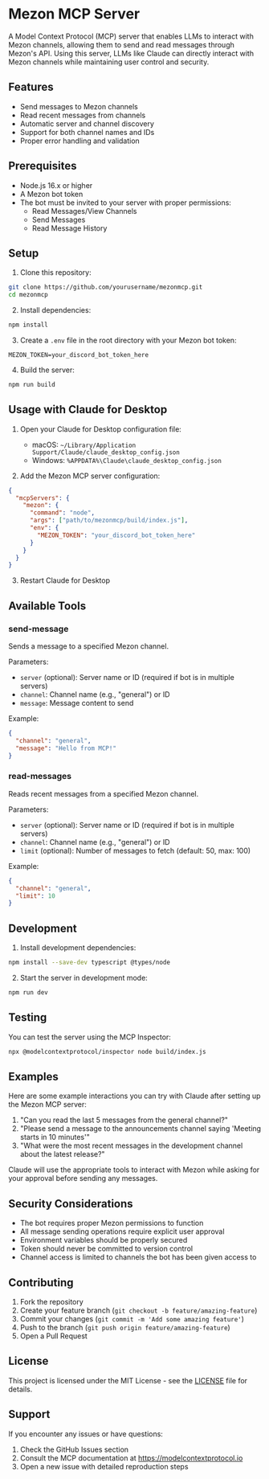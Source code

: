 # Mezon MCP Server

A Model Context Protocol (MCP) server that enables LLMs to interact with Mezon channels, allowing them to send and read messages through Mezon's API. Using this server, LLMs like Claude can directly interact with Mezon channels while maintaining user control and security.

## Features

- Send messages to Mezon channels
- Read recent messages from channels
- Automatic server and channel discovery
- Support for both channel names and IDs
- Proper error handling and validation

## Prerequisites

- Node.js 16.x or higher
- A Mezon bot token
- The bot must be invited to your server with proper permissions:
  - Read Messages/View Channels
  - Send Messages
  - Read Message History

## Setup

1. Clone this repository:
```bash
git clone https://github.com/yourusername/mezonmcp.git
cd mezonmcp
```

2. Install dependencies:
```bash
npm install
```

3. Create a `.env` file in the root directory with your Mezon bot token:
```
MEZON_TOKEN=your_discord_bot_token_here
```

4. Build the server:
```bash
npm run build
```

## Usage with Claude for Desktop

1. Open your Claude for Desktop configuration file:
   - macOS: `~/Library/Application Support/Claude/claude_desktop_config.json`
   - Windows: `%APPDATA%\Claude\claude_desktop_config.json`

2. Add the Mezon MCP server configuration:
```json
{
  "mcpServers": {
    "mezon": {
      "command": "node",
      "args": ["path/to/mezonmcp/build/index.js"],
      "env": {
        "MEZON_TOKEN": "your_discord_bot_token_here"
      }
    }
  }
}
```

3. Restart Claude for Desktop

## Available Tools

### send-message
Sends a message to a specified Mezon channel.

Parameters:
- `server` (optional): Server name or ID (required if bot is in multiple servers)
- `channel`: Channel name (e.g., "general") or ID
- `message`: Message content to send

Example:
```json
{
  "channel": "general",
  "message": "Hello from MCP!"
}
```

### read-messages
Reads recent messages from a specified Mezon channel.

Parameters:
- `server` (optional): Server name or ID (required if bot is in multiple servers)
- `channel`: Channel name (e.g., "general") or ID
- `limit` (optional): Number of messages to fetch (default: 50, max: 100)

Example:
```json
{
  "channel": "general",
  "limit": 10
}
```

## Development

1. Install development dependencies:
```bash
npm install --save-dev typescript @types/node
```

2. Start the server in development mode:
```bash
npm run dev
```

## Testing

You can test the server using the MCP Inspector:

```bash
npx @modelcontextprotocol/inspector node build/index.js
```

## Examples

Here are some example interactions you can try with Claude after setting up the Mezon MCP server:

1. "Can you read the last 5 messages from the general channel?"
2. "Please send a message to the announcements channel saying 'Meeting starts in 10 minutes'"
3. "What were the most recent messages in the development channel about the latest release?"

Claude will use the appropriate tools to interact with Mezon while asking for your approval before sending any messages.

## Security Considerations

- The bot requires proper Mezon permissions to function
- All message sending operations require explicit user approval
- Environment variables should be properly secured
- Token should never be committed to version control
- Channel access is limited to channels the bot has been given access to

## Contributing

1. Fork the repository
2. Create your feature branch (`git checkout -b feature/amazing-feature`)
3. Commit your changes (`git commit -m 'Add some amazing feature'`)
4. Push to the branch (`git push origin feature/amazing-feature`)
5. Open a Pull Request

## License

This project is licensed under the MIT License - see the [LICENSE](LICENSE) file for details.

## Support

If you encounter any issues or have questions:
1. Check the GitHub Issues section
2. Consult the MCP documentation at https://modelcontextprotocol.io
3. Open a new issue with detailed reproduction steps